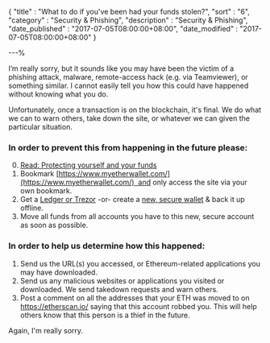 {
"title"       : "What to do if you've been had your funds stolen?",
"sort"        : "6",
"category"    : "Security & Phishing",
"description" : "Security & Phishing",
"date_published" : "2017-07-05T08:00:00+08:00",
"date_modified"  : "2017-07-05T08:00:00+08:00"
}

---%


I’m really sorry, but it sounds like you may have been the victim of a phishing attack, malware, remote-access hack (e.g. via Teamviewer), or something similar. I cannot easily tell you how this could have happened without knowing what you do.

Unfortunately, once a transaction is on the blockchain, it's final. We do what we can to warn others, take down the site, or whatever we can given the particular situation.

### In order to prevent this from happening in the future please:

0. [Read: Protecting yourself and your funds](https://myetherwallet.github.io/knowledge-base/getting-started/protecting-yourself-and-your-funds.html)
1.  Bookmark [https://www.myetherwallet.com/](https://www.myetherwallet.com/)  and only access the site via your own bookmark.
3. Get a [Ledger or Trezor](https://myetherwallet.github.io/knowledge-base/hardware-wallets/hardware-wallet-recommendations.html) -or- create a [new, secure wallet](https://myetherwallet.github.io/knowledge-base/getting-started/creating-a-new-wallet-on-myetherwallet.html) & back it up offline.
4.  Move all funds from all accounts you have to this new, secure account as soon as possible.

### In order to help us determine how this happened:

1. Send us the URL(s) you accessed, or Ethereum-related applications you may have downloaded.
2. Send us any malicious websites or applications you visited or downloaded. We send takedown requests and warn others.
3. Post a comment on all the addresses that your ETH was moved to on https://etherscan.io/ saying that this account robbed you. This will help others know that this person is a thief in the future.

Again, I'm really sorry.
